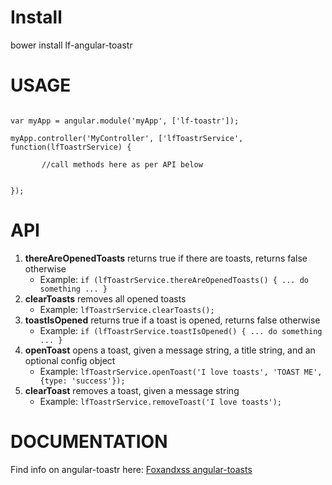 Install
=======
bower install lf-angular-toastr


USAGE
=====
<code>
var myApp = angular.module('myApp', ['lf-toastr']);<br>
myApp.controller('MyController', ['lfToastrService', function(lfToastrService) {<br>
&nbsp;&nbsp;&nbsp;    //call methods here as per API below<br><br>
});
</code>

API
===
<ol>
    <li><b>thereAreOpenedToasts</b> returns true if there are toasts, returns false otherwise
        <ul><li>Example: <code>if (lfToastrService.thereAreOpenedToasts() { ... do something ... }</code></li></ul>
    </li>
    <li><b>clearToasts</b> removes all opened toasts
        <ul><li>Example: <code>lfToastrService.clearToasts();</code></li></ul>
    </li>
    <li><b>toastIsOpened</b> returns true if a toast is opened, returns false otherwise
        <ul><li>Example: <code>if (lfToastrService.toastIsOpened() { ... do something ... }</code></li></ul>
    </li>
    <li><b>openToast</b> opens a toast, given a message string, a title string, and an optional config object
        <ul><li>Example: <code>lfToastrService.openToast('I love toasts', 'TOAST ME', {type: 'success'});</code></li></ul>
    </li>
    <li><b>clearToast</b> removes a toast, given a message string
        <ul><li>Example: <code>lfToastrService.removeToast('I love toasts');</code></li></ul>
    </li>
</ol>


DOCUMENTATION
=============
Find info on angular-toastr here:
<a href="https://github.com/Foxandxss/angular-toastr">Foxandxss angular-toasts</a>